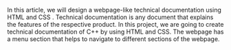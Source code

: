 In this article, we will design a webpage-like technical documentation using HTML and CSS . Technical documentation is any document that explains the features of the respective product. In this project, we are going to create technical documentation of C++ by using HTML and CSS. The webpage has a menu section that helps to navigate to different sections of the webpage.

